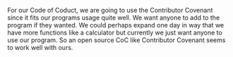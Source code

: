 For our Code of Coduct, we are going to use the Contributor Covenant since it fits our programs usage quite well. We want anyone to add to the program if they wanted. We could perhaps expand one day in way that we have more functions like a calculator but currently we just want anyone to use our program. So an open source CoC like Contributor Covenant seems to work well with ours.

